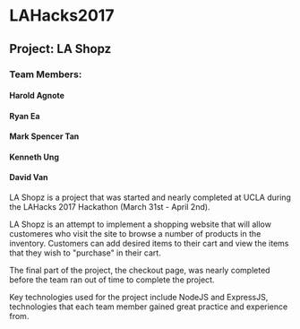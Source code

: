 # LAHacks2017

## Project: LA Shopz

### Team Members:

#### Harold Agnote

#### Ryan Ea

#### Mark Spencer Tan

#### Kenneth Ung

#### David Van

LA Shopz is a project that was started and nearly completed at UCLA during the LAHacks 2017 Hackathon (March 31st - April 2nd).

LA Shopz is an attempt to implement a shopping website that will allow customeres who visit the site to browse a number of products in the inventory. Customers can add desired items to their cart and view the items that they wish to "purchase" in their cart.

The final part of the project, the checkout page, was nearly completed before the team ran out of time to complete the project.

Key technologies used for the project include NodeJS and ExpressJS, technologies that each team member gained great practice and experience from.

